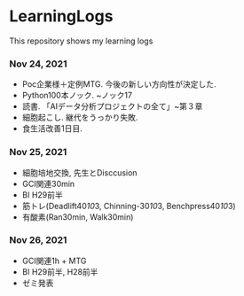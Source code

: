 # LearningLogs
This repository shows my learning logs 

### Nov 24, 2021
- Poc企業様＋定例MTG. 今後の新しい方向性が決定した.
- Python100本ノック. ~ノック17
- 読書. 「AIデータ分析プロジェクトの全て」~第３章
- 細胞起こし. 継代をうっかり失敗.
- 食生活改善1日目.

### Nov 25, 2021
- 細胞培地交換, 先生とDisccusion
- GCI関連30min
- BI H29前半
- 筋トレ(Deadlift40*10*3, Chinning-30*10*3, Benchpress40*10*3)
- 有酸素(Ran30min, Walk30min)

### Nov 26, 2021
- GCI関連1h + MTG
- BI H29前半, H28前半
- ゼミ発表



